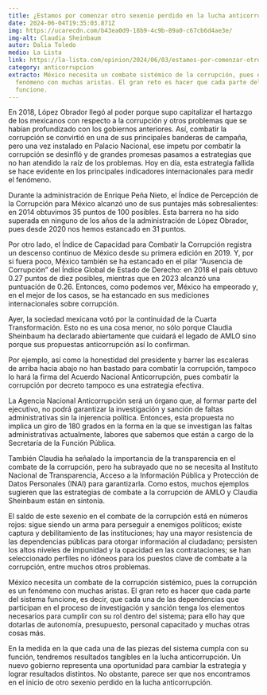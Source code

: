 ```yaml
---
title: ¿Estamos por comenzar otro sexenio perdido en la lucha anticorrupción?
date: 2024-06-04T19:35:03.871Z
img: https://ucarecdn.com/b43ea0d9-18b9-4c9b-89a0-c67cb6d4ae3e/
img-alt: Claudia Sheinbaum
autor: Dalia Toledo
medio: La Lista
link: https://la-lista.com/opinion/2024/06/03/estamos-por-comenzar-otro-sexenio-perdido-en-la-lucha-anticorrupcion
category: anticorrupcion
extracto: México necesita un combate sistémico de la corrupción, pues esta es un
  fenómeno con muchas aristas. El gran reto es hacer que cada parte del sistema
  funcione.
---
```

En 2018, López Obrador llegó al poder porque supo capitalizar el hartazgo de los mexicanos con respecto a la corrupción y otros problemas que se habían profundizado con los gobiernos anteriores. Así, combatir la corrupción se convirtió en una de sus principales banderas de campaña, pero una vez instalado en Palacio Nacional, ese ímpetu por combatir la corrupción se desinfló y de grandes promesas pasamos a estrategias que no han atendido la raíz de los problemas. Hoy en día, esta estrategia fallida se hace evidente en los principales indicadores internacionales para medir el fenómeno.

Durante la administración de Enrique Peña Nieto, el Índice de Percepción de la Corrupción para México alcanzó uno de sus puntajes más sobresalientes: en 2014 obtuvimos 35 puntos de 100 posibles. Esta barrera no ha sido superada en ninguno de los años de la administración de López Obrador, pues desde 2020 nos hemos estancado en 31 puntos.

Por otro lado, el Índice de Capacidad para Combatir la Corrupción registra un descenso continuo de México desde su primera edición en 2019. Y, por si fuera poco, México también se ha estancado en el pilar “Ausencia de Corrupción” del Índice Global de Estado de Derecho: en 2018 el país obtuvo 0.27 puntos de diez posibles, mientras que en 2023 alcanzó una puntuación de 0.26. Entonces, como podemos ver, México ha empeorado y, en el mejor de los casos, se ha estancado en sus mediciones internacionales sobre corrupción.

Ayer, la sociedad mexicana votó por la continuidad de la Cuarta Transformación. Esto no es una cosa menor, no sólo porque Claudia Sheinbaum ha declarado abiertamente que cuidará el legado de AMLO sino porque sus propuestas anticorrupción así lo confirman.

Por ejemplo, así como la honestidad del presidente y barrer las escaleras de arriba hacia abajo no han bastado para combatir la corrupción, tampoco lo hará la firma del Acuerdo Nacional Anticorrupción, pues combatir la corrupción por decreto tampoco es una estrategia efectiva.

La Agencia Nacional Anticorrupción será un órgano que, al formar parte del ejecutivo, no podrá garantizar la investigación y sanción de faltas administrativas sin la injerencia política. Entonces, esta propuesta no implica un giro de 180 grados en la forma en la que se investigan las faltas administrativas actualmente, labores que sabemos que están a cargo de la Secretaría de la Función Pública.

También Claudia ha señalado la importancia de la transparencia en el combate de la corrupción, pero ha subrayado que no se necesita al Instituto Nacional de Transparencia, Acceso a la Información Pública y Protección de Datos Personales (INAI) para garantizarla. Como estos, muchos ejemplos sugieren que las estrategias de combate a la corrupción de AMLO y Claudia Sheinbaum están en sintonía.

El saldo de este sexenio en el combate de la corrupción está en números rojos: sigue siendo un arma para perseguir a enemigos políticos; existe captura y debilitamiento de las instituciones; hay una mayor resistencia de las dependencias públicas para otorgar información al ciudadano; persisten los altos niveles de impunidad y la opacidad en las contrataciones; se han seleccionado perfiles no idóneos para los puestos clave de combate a la corrupción, entre muchos otros problemas.

México necesita un combate de la corrupción sistémico, pues la corrupción es un fenómeno con muchas aristas. El gran reto es hacer que cada parte del sistema funcione, es decir, que cada una de las dependencias que participan en el proceso de investigación y sanción tenga los elementos necesarios para cumplir con su rol dentro del sistema; para ello hay que dotarlas de autonomía, presupuesto, personal capacitado y muchas otras cosas más.

En la medida en la que cada una de las piezas del sistema cumpla con su función, tendremos resultados tangibles en la lucha anticorrupción. Un nuevo gobierno representa una oportunidad para cambiar la estrategia y lograr resultados distintos. No obstante, parece ser que nos encontramos en el inicio de otro sexenio perdido en la lucha anticorrupción.